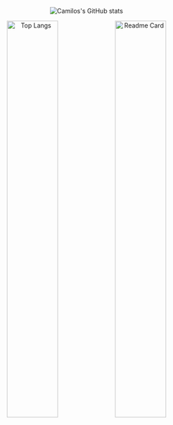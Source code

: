 <!-- Center the first GitHub stats card -->
<p align="center">
  <img src="https://github-readme-stats-camiloarangos-projects.vercel.app/api?username=CamiloArango&show_icons=true&theme=dark" alt="Camilos's GitHub stats">
</p>

<!-- Two GitHub stats cards side by side -->
<div align="center">
  <img src="https://github-readme-stats-camiloarangos-projects.vercel.app/api/top-langs/?username=CamiloArango&layout=compact&theme=dark" alt="Top Langs" width="48%">
  <img src="https://github-readme-stats-camiloarangos-projects.vercel.app/api/pin/?username=CamiloArango&repo=remudi&theme=dark" alt="Readme Card" width="48%">
</div>
